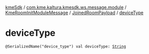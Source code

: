 [kmeSdk](../../../index.md) / [com.kme.kaltura.kmesdk.ws.message.module](../../index.md) / [KmeRoomInitModuleMessage](../index.md) / [JoinedRoomPayload](index.md) / [deviceType](./device-type.md)

# deviceType

`@SerializedName("device_type") val deviceType: `[`String`](https://kotlinlang.org/api/latest/jvm/stdlib/kotlin/-string/index.html)